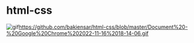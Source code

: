 # html-css
![gif]()https://github.com/bakiensar/html-css/blob/master/Document%20-%20Google%20Chrome%202022-11-16%2018-14-06.gif

